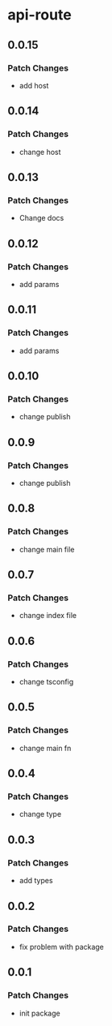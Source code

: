 # api-route

## 0.0.15

### Patch Changes

- add host

## 0.0.14

### Patch Changes

- change host

## 0.0.13

### Patch Changes

- Change docs

## 0.0.12

### Patch Changes

- add params

## 0.0.11

### Patch Changes

- add params

## 0.0.10

### Patch Changes

- change publish

## 0.0.9

### Patch Changes

- change publish

## 0.0.8

### Patch Changes

- change main file

## 0.0.7

### Patch Changes

- change index file

## 0.0.6

### Patch Changes

- change tsconfig

## 0.0.5

### Patch Changes

- change main fn

## 0.0.4

### Patch Changes

- change type

## 0.0.3

### Patch Changes

- add types

## 0.0.2

### Patch Changes

- fix problem with package

## 0.0.1

### Patch Changes

- init package
